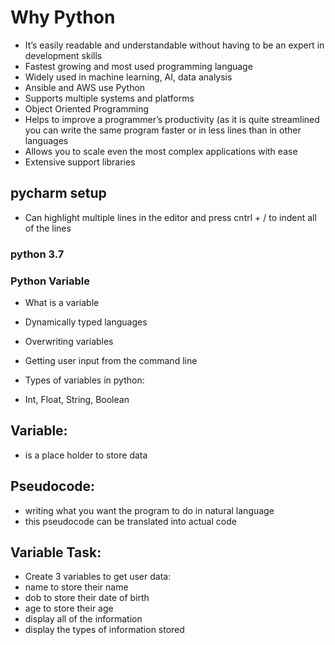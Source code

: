 # Why Python
- It’s easily readable and understandable without having to be an expert in development skills 
- Fastest growing and most used programming language 
- Widely used in machine learning, AI, data analysis 
- Ansible and AWS use Python 
- Supports multiple systems and platforms 
- Object Oriented Programming 
- Helps to improve a programmer’s productivity (as it is quite streamlined you can write the same program faster or in less lines than in other languages 
- Allows you to scale even the most complex applications with ease 
- Extensive support libraries 
## pycharm setup
- Can highlight multiple lines in the editor and press cntrl + / to indent all of the lines
### python 3.7
### Python Variable

- What is a variable
- Dynamically typed languages
- Overwriting variables
- Getting user input from the command line

- Types of variables in python:
- Int, Float, String, Boolean

## Variable:
- is a place holder to store data

## Pseudocode:
- writing what you want the program to do in natural language
- this pseudocode can be translated into actual code

## Variable Task:
- Create 3 variables to get user data:
- name to store their name
- dob to store their date of birth
- age to store their age
- display all of the information
- display the types of information stored 